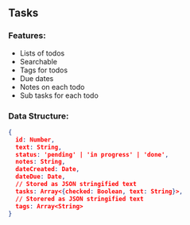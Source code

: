 ## Tasks

### Features:

- Lists of todos
- Searchable
- Tags for todos
- Due dates
- Notes on each todo
- Sub tasks for each todo

### Data Structure:

```json
{
  id: Number,
  text: String,
  status: 'pending' | 'in progress' | 'done',
  notes: String,
  dateCreated: Date,
  dateDue: Date,
  // Stored as JSON stringified text
  tasks: Array<{checked: Boolean, text: String}>,
  // Storered as JSON stringified text
  tags: Array<String>
}
```

